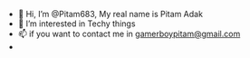 - 👋 Hi, I’m @Pitam683, My real name is Pitam Adak
- 👀 I’m interested in Techy things
- 📫 if you want to contact me in gamerboypitam@gmail.com
-